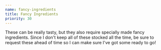 ```yaml
---
name: fancy-ingredients
title: Fancy Ingredients
priority: 30
---
```


These can be really tasty, but they also require specially made fancy
ingredients.  Since I don't keep all of these stocked all the time,
be sure to request these ahead of time so I can make sure I've got
some ready to go!
